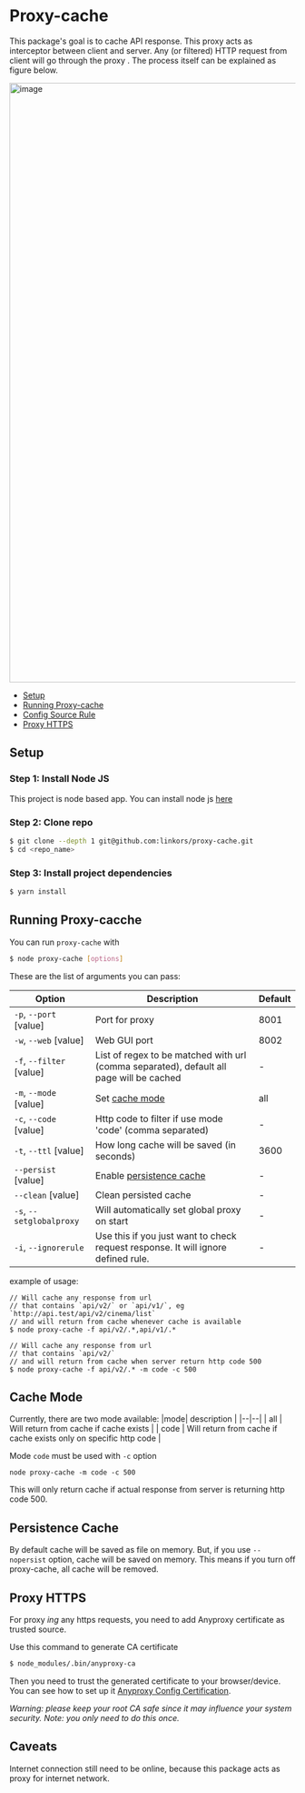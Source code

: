 
  

# Proxy-cache

This package's goal is to cache API response. This proxy acts as interceptor between client and server. Any (or filtered) HTTP request from client will go through the proxy . The process itself can be explained as figure below.

<img  width="1054"  alt="image"  src="https://user-images.githubusercontent.com/42864780/75757523-18f4d500-5d65-11ea-8343-02ba216d1c1e.png">


-  [Setup](#setup)
-  [Running Proxy-cache](#running-proxy-cache)
-  [Config Source Rule](#config-source-rule)
-  [Proxy HTTPS](#proxy-https)

 
## Setup

### Step 1: Install Node JS

This project is node based app. You can install node js [here](https://nodejs.org/)

### Step 2: Clone repo

```bash
$ git clone --depth 1 git@github.com:linkors/proxy-cache.git
$ cd <repo_name>
```

### Step 3: Install project dependencies

```bash
$ yarn install
```

## Running Proxy-cacche
  
You can run `proxy-cache` with

```bash
$ node proxy-cache [options]
```
These are the list of arguments you can pass:
  
| Option | Description | Default |
| --- | --- | --- |
| `-p`, `--port`  [value] | Port for proxy | 8001 |
| `-w`, `--web`  [value] | Web GUI port | 8002 |
| `-f`, `--filter`  [value] | List of regex to be matched with url (comma separated), default all page will be cached | - |
| `-m`, `--mode`  [value] | Set [cache mode](#cache-mode) | all |
| `-c`, `--code`  [value] | Http code to filter if use mode 'code' (comma separated) | - |
| `-t`, `--ttl`  [value] | How long cache will be saved (in seconds) | 3600 |
| `--persist`  [value] | Enable [persistence cache](#persistence-cache) | - |
| `--clean`  [value] | Clean persisted cache | - |
| `-s`, `--setglobalproxy`| Will automatically set global proxy on start | - |
| `-i`, `--ignorerule`| Use this if you just want to check request response. It will ignore defined rule. | - |

example of usage:

```
// Will cache any response from url
// that contains `api/v2/` or `api/v1/`, eg `http://api.test/api/v2/cinema/list`
// and will return from cache whenever cache is available
$ node proxy-cache -f api/v2/.*,api/v1/.*
  
// Will cache any response from url
// that contains `api/v2/`
// and will return from cache when server return http code 500
$ node proxy-cache -f api/v2/.* -m code -c 500
```  

## Cache Mode

Currently, there are two mode available:
|mode| description |
|--|--|
| all | Will return from cache if cache exists |
| code | Will return from cache if cache exists only on specific http code |

Mode `code` must be used with `-c` option
```
node proxy-cache -m code -c 500 
```
This will only return cache if actual response from server is returning http code 500.

 
## Persistence Cache

By default cache will be saved as file on memory. But, if you use `--nopersist` option, cache will be saved on memory. This means if you turn off proxy-cache, all cache will be removed. 

  

## Proxy HTTPS

For proxy _ing_ any https requests, you need to add Anyproxy certificate as trusted source.

Use this command to generate CA certificate

```bash
$ node_modules/.bin/anyproxy-ca
```

Then you need to trust the generated certificate to your browser/device. You can see how to set up it [Anyproxy Config Certification](http://anyproxy.io/en/#config-certification).


_Warning: please keep your root CA safe since it may influence your system security._
_Note: you only need to do this once._

  
## Caveats

Internet connection still need to be online, because this package acts as proxy for internet network.

